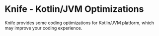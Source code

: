 # Knife - Kotlin/JVM Optimizations

Knife provides some coding optimizations for Kotlin/JVM platform, which may improve your coding experience.


